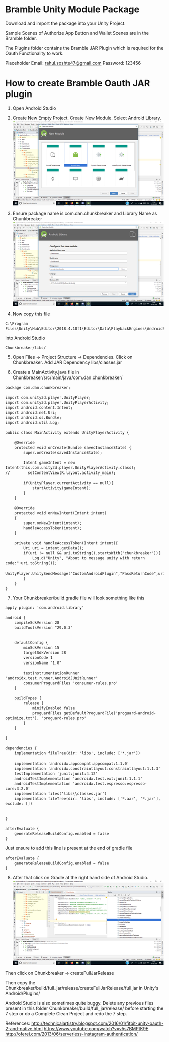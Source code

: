 # Bramble Unity Module Package

Download and import the package into your Unity Project.

Sample Scenes of Authorize App Button and Wallet Scenes are in the Bramble folder.

The Plugins folder contains the Bramble JAR Plugin which is required for the Oauth Functionality to work.

Placeholder Email: rahul.soshte47@gmail.com
Password: 123456

# How to create Bramble Oauth JAR plugin
1. Open Android Studio

2. Create New Empty Project. Create New Module. Select Android Library.
![Android Library Module](images/1401.png)

3. Ensure package name is com.dan.chunkbreaker and Library Name as Chunkbreaker
![Android Library Module](images/1402.png)

4. Now copy this file 
```
C:\Program Files\Unity\Hub\Editor\2018.4.18f1\Editor\Data\PlaybackEngines\AndroidPlayer\Variations\mono\Release\Classes\classes.jar
```
into Android Studio 
```
Chunkbreaker/libs/
```

5. Open Files -> Project Structure -> Dependencies. Click on Chunkbreaker. Add JAR Dependency libs/classes.jar

6. Create a MainActivity.java file in Chunkbreaker/src/main/java/com.dan.chunkbreaker/

```
package com.dan.chunkbreaker;

import com.unity3d.player.UnityPlayer;
import com.unity3d.player.UnityPlayerActivity;
import android.content.Intent;
import android.net.Uri;
import android.os.Bundle;
import android.util.Log;

public class MainActivity extends UnityPlayerActivity {

    @Override
    protected void onCreate(Bundle savedInstanceState) {
        super.onCreate(savedInstanceState);

        Intent gameIntent = new Intent(this,com.unity3d.player.UnityPlayerActivity.class);
//        setContentView(R.layout.activity_main);

        if(UnityPlayer.currentActivity == null){
            startActivity(gameIntent);
        }
    }

    @Override
    protected void onNewIntent(Intent intent)
    {
        super.onNewIntent(intent);
        handleAccessToken(intent);
    }

    private void handleAccessToken(Intent intent){
        Uri uri = intent.getData();
        if(uri != null && uri.toString().startsWith("chunkbreaker")){
            Log.d("Unity", "About to message unity with return code:"+uri.toString());
            UnityPlayer.UnitySendMessage("CustomAndroidPlugin","PassReturnCode",uri.toString());
        }
    }
}
```

7. Your Chunkbreaker/build.gradle file will look something like this 
```
apply plugin: 'com.android.library'

android {
    compileSdkVersion 28
    buildToolsVersion "29.0.3"


    defaultConfig {
        minSdkVersion 15
        targetSdkVersion 28
        versionCode 1
        versionName "1.0"

        testInstrumentationRunner "androidx.test.runner.AndroidJUnitRunner"
        consumerProguardFiles 'consumer-rules.pro'
    }

    buildTypes {
        release {
            minifyEnabled false
            proguardFiles getDefaultProguardFile('proguard-android-optimize.txt'), 'proguard-rules.pro'
        }
    }

}

dependencies {
    implementation fileTree(dir: 'libs', include: ['*.jar'])

    implementation 'androidx.appcompat:appcompat:1.1.0'
    implementation 'androidx.constraintlayout:constraintlayout:1.1.3'
    testImplementation 'junit:junit:4.12'
    androidTestImplementation 'androidx.test.ext:junit:1.1.1'
    androidTestImplementation 'androidx.test.espresso:espresso-core:3.2.0'
    implementation files('libs\\classes.jar')
    implementation fileTree(dir: 'libs', include: ['*.aar', '*.jar'], exclude: [])


}

afterEvaluate {
    generateReleaseBuildConfig.enabled = false
}
```

Just ensure to add this line is present at the end of gradle file
```
afterEvaluate {
    generateReleaseBuildConfig.enabled = false
}
```


8. After that click on Gradle at the right hand side of Android Studio.
![Android Library Module](images/1403.png)


Then click on Chunkbreaker -> createFullJarRelease

Then copy the Chunkbreaker/build/full_jar/release/createFullJarRelease/full.jar in Unity's Android/Plugins/

Android Studio is also sometimes quite buggy. Delete any previous files present in this folder Chunkbreaker/build/full_jar/release/ before starting the 7 step or do a Complete Clean Project and redo the 7 step.


References:
http://technicalartistry.blogspot.com/2016/01/fitbit-unity-oauth-2-and-native.html
https://www.youtube.com/watch?v=v5s7BMPtK9E
http://oferei.com/2013/06/serverless-instagram-authentication/